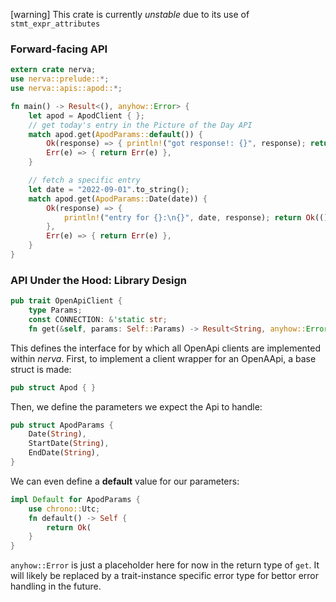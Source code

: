 [warning] This crate is currently _unstable_ due to its use of `stmt_expr_attributes`


### Forward-facing API

```rust
extern crate nerva;
use nerva::prelude::*;
use nerva::apis::apod::*;

fn main() -> Result<(), anyhow::Error> {
    let apod = ApodClient { };
    // get today's entry in the Picture of the Day API
    match apod.get(ApodParams::default()) {
        Ok(response) => { println!("got response!: {}", response); return Ok(()) },
        Err(e) => { return Err(e) },
    }

    // fetch a specific entry
    let date = "2022-09-01".to_string();
    match apod.get(ApodParams::Date(date)) {
        Ok(response) => { 
            println!("entry for {}:\n{}", date, response); return Ok(())
        },
        Err(e) => { return Err(e) },
    }
}
```

### API Under the Hood: Library Design
```rust
pub trait OpenApiClient {
    type Params;
    const CONNECTION: &'static str;
    fn get(&self, params: Self::Params) -> Result<String, anyhow::Error>;

```
This defines the interface for by which all OpenApi clients are implemented within _nerva_. First, to implement a client wrapper for an OpenAApi, a base struct is made:
```rust
pub struct Apod { }
```
Then, we define the parameters we expect the Api to handle:
```rust
pub struct ApodParams {
    Date(String),
    StartDate(String),
    EndDate(String),
}
```
We can even define a __default__ value for our parameters:
```rust
impl Default for ApodParams {
    use chrono::Utc;
    fn default() -> Self {
        return Ok(
    }
}
```

`anyhow::Error` is just a placeholder here for now in the return type of `get`. It will likely be replaced by a trait-instance specific error type for bettor error handling in the future.

